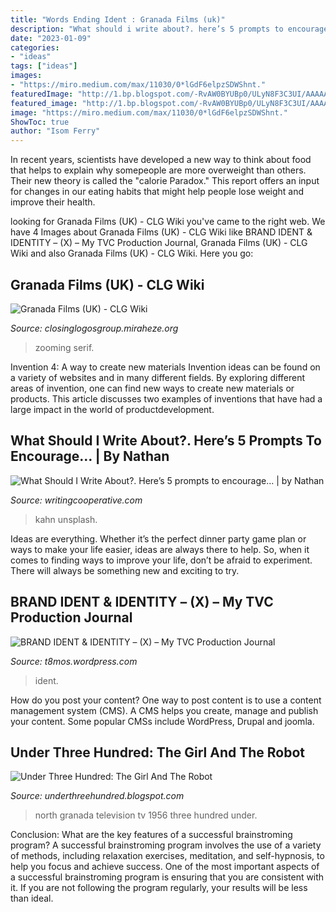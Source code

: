 ```yaml
---
title: "Words Ending Ident : Granada Films (uk)"
description: "What should i write about?. here’s 5 prompts to encourage…"
date: "2023-01-09"
categories:
- "ideas"
tags: ["ideas"]
images:
- "https://miro.medium.com/max/11030/0*lGdF6elpzSDWShnt."
featuredImage: "http://1.bp.blogspot.com/-RvAW0BYUBp0/ULyN8F3C3UI/AAAAAAAAA_s/5VWK2LunfIQ/s1600/granada_logo.jpg"
featured_image: "http://1.bp.blogspot.com/-RvAW0BYUBp0/ULyN8F3C3UI/AAAAAAAAA_s/5VWK2LunfIQ/s1600/granada_logo.jpg"
image: "https://miro.medium.com/max/11030/0*lGdF6elpzSDWShnt."
ShowToc: true
author: "Isom Ferry"
---
```



In recent years, scientists have developed a new way to think about food that helps to explain why somepeople are more overweight than others. Their new theory is called the "calorie Paradox." This report offers an input for changes in our eating habits that might help people lose weight and improve their health.

	

		
looking for Granada Films (UK) - CLG Wiki you've came to the right web. We have 4 Images about Granada Films (UK) - CLG Wiki like BRAND IDENT &amp; IDENTITY – (X) – My TVC Production Journal, Granada Films (UK) - CLG Wiki and also Granada Films (UK) - CLG Wiki. Here you go:
		
    
## Granada Films (UK) - CLG Wiki

<img loading=lazy src="https://static.miraheze.org/closinglogosgroupwiki/6/6c/Granada_Films_(2001).jpg" onerror="this.onerror=null;this.src='https://tse4.mm.bing.net/th?id=OIP.mpdzUI8MZNHPf2EocEcy-wAAAA&amp;pid=15.1';" alt="Granada Films (UK) - CLG Wiki">

_Source: closinglogosgroup.miraheze.org_

>zooming serif. 

	

Invention 4: A way to create new materials
Invention ideas can be found on a variety of websites and in many different fields. By exploring different areas of invention, one can find new ways to create new materials or products. This article discusses two examples of inventions that have had a large impact in the world of productdevelopment.

    
## What Should I Write About?. Here’s 5 Prompts To Encourage… | By Nathan

<img loading=lazy src="https://miro.medium.com/max/11030/0*lGdF6elpzSDWShnt." onerror="this.onerror=null;this.src='https://tse1.mm.bing.net/th?id=OIP.YVrjCQ-fanbrtMybcZj3owHaE7&amp;pid=15.1';" alt="What Should I Write About?. Here’s 5 prompts to encourage… | by Nathan">

_Source: writingcooperative.com_

>kahn unsplash. 

	

Ideas are everything. Whether it’s the perfect dinner party game plan or ways to make your life easier, ideas are always there to help. So, when it comes to finding ways to improve your life, don’t be afraid to experiment. There will always be something new and exciting to try.

    
## BRAND IDENT &amp; IDENTITY – (X) – My TVC Production Journal

<img loading=lazy src="https://t8mos.files.wordpress.com/2021/03/2-1.png" onerror="this.onerror=null;this.src='https://tse1.mm.bing.net/th?id=OIP.oReDCvMs--Wgy7e_MujktwHaFP&amp;pid=15.1';" alt="BRAND IDENT &amp; IDENTITY – (X) – My TVC Production Journal">

_Source: t8mos.wordpress.com_

>ident. 

	

How do you post your content?
One way to post content is to use a content management system (CMS). A CMS helps you create, manage and publish your content. Some popular CMSs include WordPress, Drupal and joomla.

    
## Under Three Hundred: The Girl And The Robot

<img loading=lazy src="http://1.bp.blogspot.com/-RvAW0BYUBp0/ULyN8F3C3UI/AAAAAAAAA_s/5VWK2LunfIQ/s1600/granada_logo.jpg" onerror="this.onerror=null;this.src='https://tse2.mm.bing.net/th?id=OIP.Fhk9-QZ3XcwUCpaAGYxe6gAAAA&amp;pid=15.1';" alt="Under Three Hundred: The Girl And The Robot">

_Source: underthreehundred.blogspot.com_

>north granada television tv 1956 three hundred under. 

	

Conclusion: What are the key features of a successful brainstroming program?
A successful brainstroming program involves the use of a variety of methods, including relaxation exercises, meditation, and self-hypnosis, to help you focus and achieve success. One of the most important aspects of a successful brainstroming program is ensuring that you are consistent with it. If you are not following the program regularly, your results will be less than ideal.

